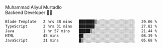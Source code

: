 Muhammad Aliyul Murtadlo
<br>
Backend Developer 👨‍💻
<br>
<!--START_SECTION:waka-->

```txt
Blade Template   2 hrs 38 mins   ███████▒░░░░░░░░░░░░░░░░░   29.06 %
TypeScript       2 hrs 31 mins   ███████░░░░░░░░░░░░░░░░░░   27.82 %
Java             1 hr 57 mins    █████▒░░░░░░░░░░░░░░░░░░░   21.44 %
HTML             45 mins         ██░░░░░░░░░░░░░░░░░░░░░░░   08.39 %
JavaScript       31 mins         █▒░░░░░░░░░░░░░░░░░░░░░░░   05.68 %
```

<!--END_SECTION:waka-->
